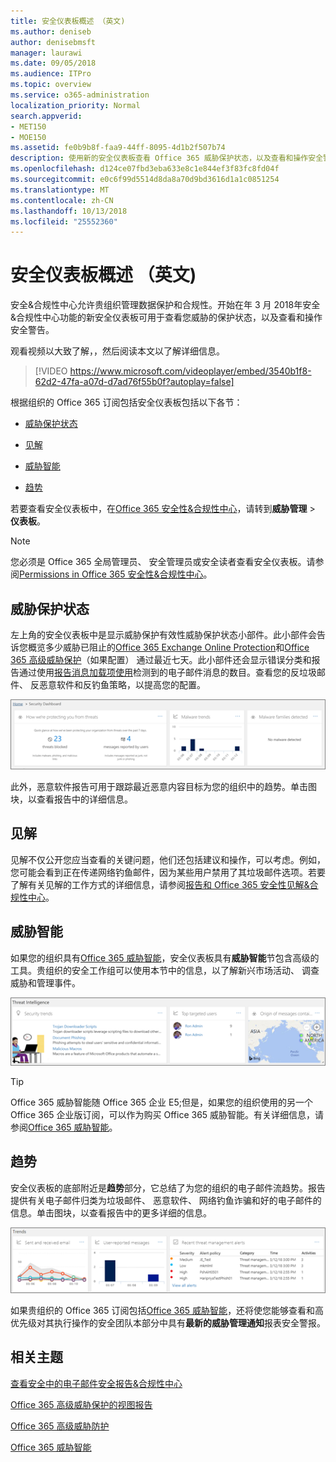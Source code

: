 ```yaml
---
title: 安全仪表板概述 （英文)
ms.author: deniseb
author: denisebmsft
manager: laurawi
ms.date: 09/05/2018
ms.audience: ITPro
ms.topic: overview
ms.service: o365-administration
localization_priority: Normal
search.appverid:
- MET150
- MOE150
ms.assetid: fe0b9b8f-faa9-44ff-8095-4d1b2f507b74
description: 使用新的安全仪表板查看 Office 365 威胁保护状态，以及查看和操作安全警告。
ms.openlocfilehash: d124ce07fbd3eba633e8c1e844ef3f83fc8fd04f
ms.sourcegitcommit: e0c6f99d5514d8da8a70d9bd3616d1a1c0851254
ms.translationtype: MT
ms.contentlocale: zh-CN
ms.lasthandoff: 10/13/2018
ms.locfileid: "25552360"
---
```

# <a name="security-dashboard-overview"></a>安全仪表板概述 （英文)

安全&amp;合规性中心允许贵组织管理数据保护和合规性。开始在年 3 月 2018年安全&amp;合规性中心功能的新安全仪表板可用于查看您威胁的保护状态，以及查看和操作安全警告。 
  
观看视频以大致了解，，然后阅读本文以了解详细信息。
  
> [!VIDEO https://www.microsoft.com/videoplayer/embed/3540b1f8-62d2-47fa-a07d-d7ad76f55b0f?autoplay=false]
  
根据组织的 Office 365 订阅包括安全仪表板包括以下各节：
  
- [威胁保护状态](#threat-protection-status)
    
- [见解](#insights)
    
- [威胁智能](#threat-intelligence)
    
- [趋势](#trends)
    
若要查看安全仪表板中，在[Office 365 安全性&amp;合规性中心](go-to-the-securitycompliance-center.md)，请转到**威胁管理** \> **仪表板**。
  
> [!NOTE]
> 您必须是 Office 365 全局管理员、 安全管理员或安全读者查看安全仪表板。请参阅[Permissions in Office 365 安全性&amp;合规性中心](permissions-in-the-security-and-compliance-center.md)。 
  
## <a name="threat-protection-status"></a>威胁保护状态

左上角的安全仪表板中是显示威胁保护有效性威胁保护状态小部件。此小部件会告诉您概览多少威胁已阻止的[Office 365 Exchange Online Protection](anti-spam-protection.md)和[Office 365 高级威胁保护](office-365-atp.md)（如果配置） 通过最近七天。此小部件还会显示错误分类和报告通过使用[报告消息加载项使用](https://support.office.com/article/b5caa9f1-cdf3-4443-af8c-ff724ea719d2)检测到的电子邮件消息的数目。查看您的反垃圾邮件、 反恶意软件和反钓鱼策略，以提高您的配置。
  
![威胁保护小部件顶部的安全仪表板](media/5c7c644e-6b01-4bf8-b991-f6ba0fdc5717.png)
  
此外，恶意软件报告可用于跟踪最近恶意内容目标为您的组织中的趋势。单击图块，以查看报告中的详细信息。
  
## <a name="insights"></a>见解

见解不仅公开您应当查看的关键问题，他们还包括建议和操作，可以考虑。例如，您可能会看到正在传递网络钓鱼邮件，因为某些用户禁用了其垃圾邮件选项。若要了解有关见解的工作方式的详细信息，请参阅[报告和 Office 365 安全性见解&amp;合规性中心](reports-and-insights-in-security-and-compliance.md)。
  
## <a name="threat-intelligence"></a>威胁智能

如果您的组织具有[Office 365 威胁智能](office-365-ti.md)，安全仪表板具有**威胁智能**节包含高级的工具。贵组织的安全工作组可以使用本节中的信息，以了解新兴市场活动、 调查威胁和管理事件。 
  
![威胁智能可帮助您了解在您的组织目标的攻击](media/6ce67cf2-3bbb-4008-9c55-1b4c7af0471f.png)
  
> [!TIP]
> Office 365 威胁智能随 Office 365 企业 E5;但是，如果您的组织使用的另一个 Office 365 企业版订阅，可以作为购买 Office 365 威胁智能。有关详细信息，请参阅[Office 365 威胁智能](office-365-ti.md)。 
  
## <a name="trends"></a>趋势

安全仪表板的底部附近是**趋势**部分，它总结了为您的组织的电子邮件流趋势。报告提供有关电子邮件归类为垃圾邮件、 恶意软件、 网络钓鱼诈骗和好的电子邮件的信息。单击图块，以查看报告中的更多详细的信息。 
  
![趋势部分总结了组织的电子邮件流趋势](media/edec55c0-59f4-4510-ae91-4a50b7b3cd93.png)
  
如果贵组织的 Office 365 订阅包括[Office 365 威胁智能](office-365-ti.md)，还将使您能够查看和高优先级对其执行操作的安全团队本部分中具有**最新的威胁管理通知**报表安全警报。 
  
## <a name="related-topics"></a>相关主题

[查看安全中的电子邮件安全报告&amp;合规性中心](view-email-security-reports.md)
  
[Office 365 高级威胁保护的视图报告](view-reports-for-atp.md)
  
[Office 365 高级威胁防护](office-365-atp.md)
  
[Office 365 威胁智能](office-365-ti.md)
  

